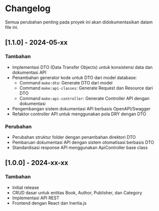 # Changelog

Semua perubahan penting pada proyek ini akan didokumentasikan dalam file ini.

## [1.1.0] - 2024-05-xx

### Tambahan

- Implementasi DTO (Data Transfer Objects) untuk konsistensi data dan dokumentasi API
- Penambahan generator kode untuk DTO dari model database:
    - Command `make:dto`: Generate DTO dari model
    - Command `make:api-classes`: Generate Request dan Resource dari DTO
    - Command `make:api-controller`: Generate Controller API dengan dokumentasi
- Pengembangan sistem dokumentasi API berbasis OpenAPI/Swagger
- Refaktor controller API untuk menggunakan pola DRY dengan DTO

### Perubahan

- Perubahan struktur folder dengan penambahan direktori DTO
- Pembaruan dokumentasi API dengan sistem otomatisasi berbasis DTO
- Standardisasi response API menggunakan ApiController base class

## [1.0.0] - 2024-xx-xx

### Tambahan

- Initial release
- CRUD dasar untuk entitas Book, Author, Publisher, dan Category
- Implementasi API REST
- Frontend dengan React dan Inertia.js
